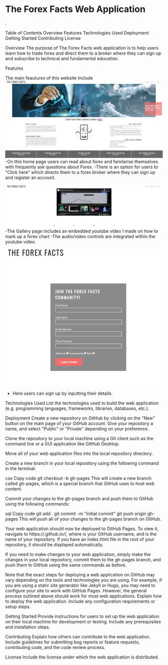 # The Forex Facts Web Application
.

Table of Contents
Overview
Features
Technologies Used
Deployment
Getting Started
Contributing
License

Overview
The purpose of The Forex Facts web application is to help users learn how to trade forex and direct them to a broker where they can sign up and subscribe to technical and fundamental education.

Features

The main feautures of this website Include
![The Home page of the forex facts website](./assets/images/Forex%20facts%20home%20page.png)
-On this home page users can read about forex and familarise themselves with frequently ask questions about Forex.
-There is an option for users to "Click here" which directs them to a forex broker where they can sign up and register an account.


![The Gallery page of the forex facts website](./assets/images/Forex%20Facts%20Gallery.png)
-The Gallery page includes an embedded youtube video I made on how to mark up a forex chart
-The audio/video controls are integrated within the youtube video.


![The Sign up page of the forex facts website](./assets/images/Forex%20Facts%20Sign%20Up.png)
- Here users can sign up by inputting their details.


Technologies Used
List the technologies used to build the web application (e.g. programming languages, frameworks, libraries, databases, etc.).

Deployment
Create a new repository on GitHub by clicking on the "New" button on the main page of your GitHub account. Give your repository a name, and select "Public" or "Private" depending on your preference.

Clone the repository to your local machine using a Git client such as the command line or a GUI application like GitHub Desktop.

Move all of your web application files into the local repository directory.

Create a new branch in your local repository using the following command in the terminal:

css
Copy code
git checkout -b gh-pages
This will create a new branch called gh-pages, which is a special branch that GitHub uses to host web content.

Commit your changes to the gh-pages branch and push them to GitHub using the following commands:

sql
Copy code
git add .
git commit -m "Initial commit"
git push origin gh-pages
This will push all of your changes to the gh-pages branch on GitHub.

Your web application should now be deployed to GitHub Pages. To view it, navigate to https://<username>.github.io/<repository-name>/, where <username> is your GitHub username, and <repository-name> is the name of your repository. If you have an index.html file in the root of your repository, it should be displayed automatically.

If you need to make changes to your web application, simply make the changes in your local repository, commit them to the gh-pages branch, and push them to GitHub using the same commands as before.

Note that the exact steps for deploying a web application on GitHub may vary depending on the tools and technologies you are using. For example, if you are using a static site generator like Jekyll or Hugo, you may need to configure your site to work with GitHub Pages. However, the general process outlined above should work for most web applications.
Explain how to deploy the web application. Include any configuration requirements or setup steps.

Getting Started
Provide instructions for users to set up the web application on their local machine for development or testing. Include any prerequisites and installation steps.

Contributing
Explain how others can contribute to the web application. Include guidelines for submitting bug reports or feature requests, contributing code, and the code review process.

License
Include the license under which the web application is distributed.
